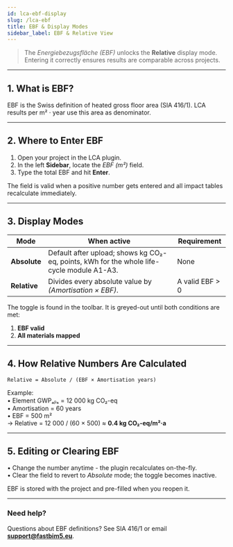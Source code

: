 ```yaml
---
id: lca-ebf-display
slug: /lca-ebf
title: EBF & Display Modes
sidebar_label: EBF & Relative View
---
```


> The *Energiebezugsfläche (EBF)* unlocks the **Relative** display mode. Entering it correctly ensures results are comparable across projects.

---

## 1. What is EBF?

EBF is the Swiss definition of heated gross floor area (SIA 416/1).  LCA results per m² · year use this area as denominator.

---

## 2. Where to Enter EBF

1. Open your project in the LCA plugin.  
2. In the left **Sidebar**, locate the *EBF (m²)* field.  
3. Type the total EBF and hit **Enter**.

The field is valid when a positive number gets entered and all impact tables recalculate immediately.

---

## 3. Display Modes

| Mode | When active | Requirement |
|------|-------------|-------------|
| **Absolute** | Default after upload; shows kg CO₂-eq, points, kWh for the whole life-cycle module A1-A3. | None |
| **Relative** | Divides every absolute value by *(Amortisation × EBF)*. | A valid EBF > 0 |

The toggle is found in the toolbar. It is greyed-out until both conditions are met:

1. **EBF valid** 
2. **All materials mapped** 

---

## 4. How Relative Numbers Are Calculated

```
Relative = Absolute / (EBF × Amortisation years)
```

Example:  
• Element GWPₐᵦₛ = 12 000 kg CO₂-eq  
• Amortisation = 60 years  
• EBF = 500 m²  
→ Relative = 12 000 / (60 × 500) ≈ **0.4 kg CO₂-eq/m²·a**

---

## 5. Editing or Clearing EBF

• Change the number anytime - the plugin recalculates on-the-fly.  
• Clear the field to revert to *Absolute* mode; the toggle becomes inactive.

EBF is stored with the project and pre-filled when you reopen it.

---

### Need help?
Questions about EBF definitions? See SIA 416/1 or email **support@fastbim5.eu**. 